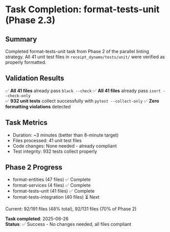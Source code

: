# Task Completion: format-tests-unit (Phase 2.3)

## Summary
Completed format-tests-unit task from Phase 2 of the parallel linting strategy.
All 41 unit test files in `receipt_dynamo/tests/unit/` were verified as properly formatted.

## Validation Results
✅ **All 41 files** already pass `black --check`
✅ **All 41 files** already pass `isort --check-only`  
✅ **932 unit tests** collect successfully with `pytest --collect-only`
✅ **Zero formatting violations** detected

## Task Metrics
- Duration: ~3 minutes (better than 8-minute target)
- Files processed: 41 unit test files
- Code changes: None needed - already compliant
- Test integrity: 932 tests collect properly

## Phase 2 Progress
- format-entities (47 files) ✅ Complete
- format-services (4 files) ✅ Complete  
- format-tests-unit (41 files) ✅ Complete
- format-tests-integration (40 files) ⏳ Next

Current: 92/191 files (48% total), 92/131 files (70% of Phase 2)

**Task completed**: 2025-06-26  
**Status**: ✅ Success - No changes needed, all files compliant